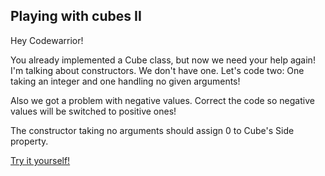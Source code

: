 ## Playing with cubes II

Hey Codewarrior!

You already implemented a Cube class, but now we need your help again! I'm talking about constructors. We don't have one. Let's code two: One taking an integer and one handling no given arguments!

Also we got a problem with negative values. Correct the code so negative values will be switched to positive ones!

The constructor taking no arguments should assign 0 to Cube's Side property.

[Try it yourself!](https://www.codewars.com/kata/55c0ac142326fdf18d0000af)
